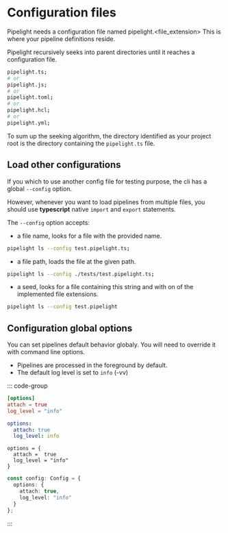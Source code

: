 # Configuration files

Pipelight needs a configuration file named pipelight.<file_extension> This is
where your pipeline definitions reside.

Pipelight recursively seeks into parent directories until it reaches a
configuration file.

```sh
pipelight.ts;
# or
pipelight.js;
# or
pipelight.toml;
# or
pipelight.hcl;
# or
pipelight.yml;
```

To sum up the seeking algorithm, the directory identified as your project root
is the directory containing the `pipelight.ts` file.

## Load other configurations

If you which to use another config file for testing purpose, the cli has a
global `--config` option.

However, whenever you want to load pipelines from multiple files, you should use
**typescript** native `import` and `export` statements.

The `--config` option accepts:

- a file name, looks for a file with the provided name.

```sh
pipelight ls --config test.pipelight.ts;
```

- a file path, loads the file at the given path.

```sh
pipelight ls --config ./tests/test.pipelight.ts;
```

- a seed, looks for a file containing this string and with on of the implemented
  file extensions.

```sh
pipelight ls --config test.pipelight
```

## Configuration global options

You can set pipelines default behavior globaly.
You will need to override it with command line options.

- Pipelines are processed in the foreground by default.
- The default log level is set to `info` (-vv)

::: code-group

```toml [pipelight.toml]
[options]
attach = true
log_level = "info"
```

```yaml [pipelight.yaml]
options:
  attach: true
  log_level: info
```

```hcl [pipelight.hcl]
options = {
  attach =  true
  log_level = "info"
}
```

```ts [pipelight.ts]
const config: Config = {
  options: {
    attach: true,
    log_level: "info"
  }
};
```

:::
